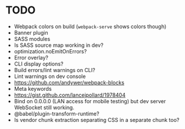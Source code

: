 # TODO

- Webpack colors on build (`webpack-serve` shows colors though)
- Banner plugin
- SASS modules
- Is SASS source map working in dev?
- optimization.noEmitOnErrors?
- Error overlay?
- CLI display options?
- Build errors/lint warnings on CLI?
- Lint warnings on dev console
- https://github.com/andywer/webpack-blocks
- Meta keywords
- https://gist.github.com/lancejpollard/1978404
- Bind on 0.0.0.0 (LAN access for mobile testing) but dev server WebSocket
  still working.
- @babel/plugin-transform-runtime?
- Is vendor chunk extraction separating CSS in a separate chunk too?
